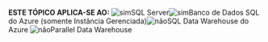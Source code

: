 <Token>**ESTE TÓPICO APLICA-SE AO:** ![sim](media/yes.png)SQL Server![sim](media/yes.png)Banco de Dados SQL do Azure (somente Instância Gerenciada)![não](media/no.png)SQL Data Warehouse do Azure ![não](media/no.png)Parallel Data Warehouse </Token>